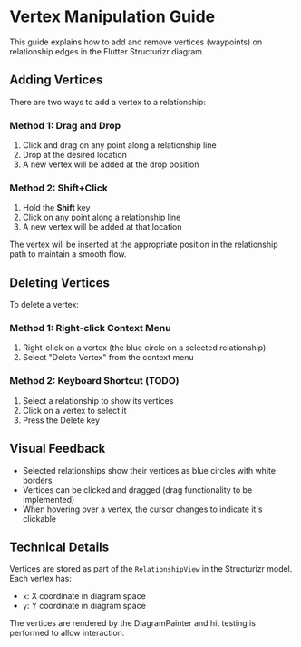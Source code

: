 # Vertex Manipulation Guide

This guide explains how to add and remove vertices (waypoints) on relationship edges in the Flutter Structurizr diagram.

## Adding Vertices

There are two ways to add a vertex to a relationship:

### Method 1: Drag and Drop
1. Click and drag on any point along a relationship line
2. Drop at the desired location
3. A new vertex will be added at the drop position

### Method 2: Shift+Click
1. Hold the **Shift** key
2. Click on any point along a relationship line
3. A new vertex will be added at that location

The vertex will be inserted at the appropriate position in the relationship path to maintain a smooth flow.

## Deleting Vertices

To delete a vertex:

### Method 1: Right-click Context Menu
1. Right-click on a vertex (the blue circle on a selected relationship)
2. Select "Delete Vertex" from the context menu

### Method 2: Keyboard Shortcut (TODO)
1. Select a relationship to show its vertices
2. Click on a vertex to select it
3. Press the Delete key

## Visual Feedback

- Selected relationships show their vertices as blue circles with white borders
- Vertices can be clicked and dragged (drag functionality to be implemented)
- When hovering over a vertex, the cursor changes to indicate it's clickable

## Technical Details

Vertices are stored as part of the `RelationshipView` in the Structurizr model. Each vertex has:
- `x`: X coordinate in diagram space
- `y`: Y coordinate in diagram space

The vertices are rendered by the DiagramPainter and hit testing is performed to allow interaction.